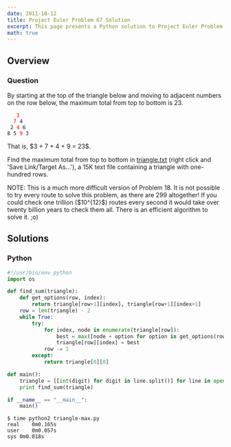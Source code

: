 ```yaml
---
date: 2011-10-12
title: Project Euler Problem 67 Solution
excerpt: This page presents a Python solution to Project Euler Problem 67.
math: true
---
```



## Overview


### Question

<p>
By starting at the top of the triangle below and moving to adjacent numbers on the row below, the maximum total from top to bottom is 23.
</p>

<pre><code>   <span style="color:#FF0000;">3</span>
  <span style="color:#FF0000;">7</span> 4
 2 <span style="color:#FF0000;">4</span> 6
8 5 <span style="color:#FF0000;">9</span> 3
</code></pre>

<p>
That is, $3 + 7 + 4 + 9 = 23$.
</p>

<p>
Find the maximum total from top to bottom in <a href="http://projecteuler.net/project/triangle.txt">triangle.txt</a> (right click and 'Save Link/Target As...'), a 15K text file containing a triangle with one-hundred rows.
</p>

<p>
NOTE: This is a much more difficult version of Problem 18. It is not possible to try every route to solve this problem, as there are 299 altogether! If you could check one trillion ($10^{12}$) routes every second it would take over twenty billion years to check them all. There is an efficient algorithm to solve it. ;o)
</p>






## Solutions

### Python

```python
#!/usr/bin/env python
import os

def find_sum(triangle):
    def get_options(row, index):
        return triangle[row+1][index], triangle[row+1][index+1]
    row = len(triangle) - 2
    while True:
        try:
            for index, node in enumerate(triangle[row]):
                best = max([node + option for option in get_options(row, index)])
                triangle[row][index] = best
            row -= 1
        except:
            return triangle[0][0]

def main():
    triangle = [[int(digit) for digit in line.split()] for line in open(os.path.join(os.path.dirname(__file__), 'triangle.txt')).readlines()]
    print find_sum(triangle)

if __name__ == "__main__":
    main()
```


```
$ time python2 triangle-max.py
real	0m0.165s
user	0m0.057s
sys	0m0.018s
```


